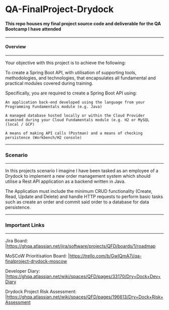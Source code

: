 # QA-FinalProject-Drydock

#### This repo houses my final project source code and deliverable for the QA Bootcamp I have attended
---

#### Overview
---
Your objective with this project is to achieve the following:

To create a Spring Boot API, with utilisation of supporting tools, methodologies, and technologies, that encapsulates all fundamental and practical modules covered during training.

Specifically, you are required to create a Spring Boot API using:

    An application back-end developed using the language from your Programming Fundamentals module (e.g. Java)
    
    A managed database hosted locally or within the Cloud Provider examined during your Cloud Fundamentals module (e.g. H2 or MySQL (local / GCP)
    
    A means of making API calls (Postman) and a means of checking persistence (Workbench/H2 console)
    
---

### Scenario
---
In this projects scenario I imagine I have been tasked as an employee of a Drydock to implement a new order management system which should utilise a Rest API application as a backend written in Java.

The Application must include the minimum CRUD functionality (Create, Read, Update and Delete) and handle HTTP requests to perform basic tasks such as create an order and commit said order to a database for data persistence. 


---
### Important Links
---
Jira Board:                         |https://ghqa.atlassian.net/jira/software/projects/QFD/boards/1/roadmap

MoSCoW Prioritisation Board:        |https://trello.com/b/GwIQmA7i/qa-finalproject-drydock-moscow

Developer Diary:                    |https://ghqa.atlassian.net/wiki/spaces/QFD/pages/33170/Dry+Dock+Dev+Diary

Drydock Project Risk Assessment:    |https://ghqa.atlassian.net/wiki/spaces/QFD/pages/196613/Dry+Dock+Risk+Assessment

